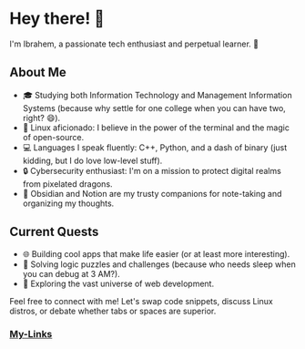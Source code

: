 # Hey there! 👋

I'm Ibrahem, a passionate tech enthusiast and perpetual learner. 🚀

## About Me

- 🎓 Studying both Information Technology and Management Information Systems (because why settle for one college when you can have two, right? 😄).
- 🐧 Linux aficionado: I believe in the power of the terminal and the magic of open-source.
- 💻 Languages I speak fluently: C++, Python, and a dash of binary (just kidding, but I do love low-level stuff).
- 🔒 Cybersecurity enthusiast: I'm on a mission to protect digital realms from pixelated dragons.
- 📝 Obsidian and Notion are my trusty companions for note-taking and organizing my thoughts.

## Current Quests

- 🌐 Building cool apps that make life easier (or at least more interesting).
- 🤖 Solving logic puzzles and challenges (because who needs sleep when you can debug at 3 AM?).
- 🌟 Exploring the vast universe of web development.

Feel free to connect with me! Let's swap code snippets, discuss Linux distros, or debate whether tabs or spaces are superior. 

### [My-Links]([url](https://ibrah5em.github.io/Me/))
